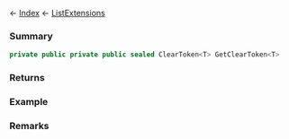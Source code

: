 ← [Index](Api-Index) ← [ListExtensions](System.Collections.Generic.ListExtensions)

### Summary

```csharp
private public private public sealed ClearToken<T> GetClearToken<T>
```

### Returns

### Example

### Remarks

